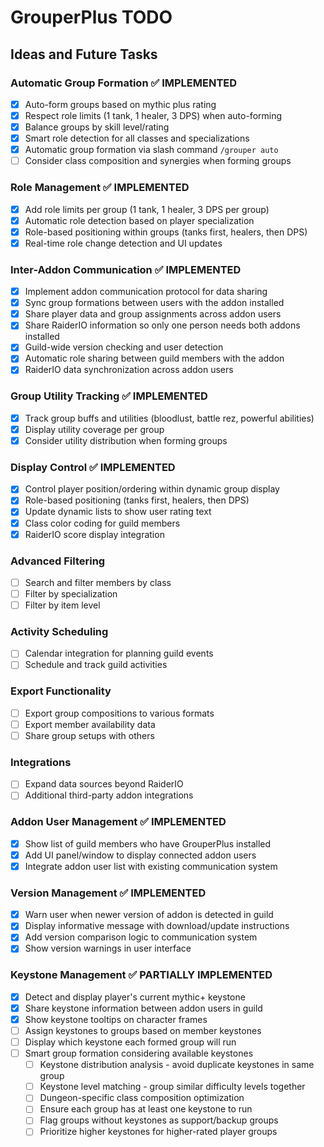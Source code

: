 # GrouperPlus TODO

## Ideas and Future Tasks

### Automatic Group Formation ✅ IMPLEMENTED
- [x] Auto-form groups based on mythic plus rating
- [x] Respect role limits (1 tank, 1 healer, 3 DPS) when auto-forming
- [x] Balance groups by skill level/rating
- [x] Smart role detection for all classes and specializations
- [x] Automatic group formation via slash command `/grouper auto`
- [ ] Consider class composition and synergies when forming groups

### Role Management ✅ IMPLEMENTED
- [x] Add role limits per group (1 tank, 1 healer, 3 DPS per group)
- [x] Automatic role detection based on player specialization
- [x] Role-based positioning within groups (tanks first, healers, then DPS)
- [x] Real-time role change detection and UI updates

### Inter-Addon Communication ✅ IMPLEMENTED
- [x] Implement addon communication protocol for data sharing
- [x] Sync group formations between users with the addon installed
- [x] Share player data and group assignments across addon users
- [x] Share RaiderIO information so only one person needs both addons installed
- [x] Guild-wide version checking and user detection
- [x] Automatic role sharing between guild members with the addon
- [x] RaiderIO data synchronization across addon users

### Group Utility Tracking ✅ IMPLEMENTED
- [x] Track group buffs and utilities (bloodlust, battle rez, powerful abilities)
- [x] Display utility coverage per group
- [x] Consider utility distribution when forming groups

### Display Control ✅ IMPLEMENTED
- [x] Control player position/ordering within dynamic group display
- [x] Role-based positioning (tanks first, healers, then DPS)
- [x] Update dynamic lists to show user rating text
- [x] Class color coding for guild members
- [x] RaiderIO score display integration

### Advanced Filtering
- [ ] Search and filter members by class
- [ ] Filter by specialization
- [ ] Filter by item level

### Activity Scheduling
- [ ] Calendar integration for planning guild events
- [ ] Schedule and track guild activities

### Export Functionality
- [ ] Export group compositions to various formats
- [ ] Export member availability data
- [ ] Share group setups with others

### Integrations
- [ ] Expand data sources beyond RaiderIO
- [ ] Additional third-party addon integrations

### Addon User Management ✅ IMPLEMENTED
- [x] Show list of guild members who have GrouperPlus installed
- [x] Add UI panel/window to display connected addon users  
- [x] Integrate addon user list with existing communication system

### Version Management ✅ IMPLEMENTED
- [x] Warn user when newer version of addon is detected in guild
- [x] Display informative message with download/update instructions
- [x] Add version comparison logic to communication system
- [x] Show version warnings in user interface

### Keystone Management ✅ PARTIALLY IMPLEMENTED
- [x] Detect and display player's current mythic+ keystone
- [x] Share keystone information between addon users in guild
- [x] Show keystone tooltips on character frames
- [ ] Assign keystones to groups based on member keystones
- [ ] Display which keystone each formed group will run
- [ ] Smart group formation considering available keystones
  - [ ] Keystone distribution analysis - avoid duplicate keystones in same group
  - [ ] Keystone level matching - group similar difficulty levels together
  - [ ] Dungeon-specific class composition optimization
  - [ ] Ensure each group has at least one keystone to run
  - [ ] Flag groups without keystones as support/backup groups
  - [ ] Prioritize higher keystones for higher-rated player groups

<!-- Add items here as they come up -->
